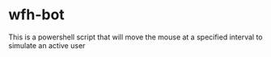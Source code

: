 # wfh-bot
This is a powershell script that will move the mouse at a specified interval to simulate an active user
